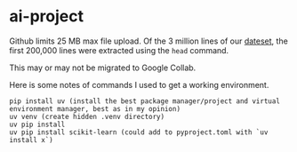 # ai-project
Github limits 25 MB max file upload. Of the 3 million lines of our [dateset](https://www.kaggle.com/datasets/masterdatasan/lung-cancer-mortality-datasets-v2/data?select=lung_cancer_mortality_data_test_v2.csv), the first 200,000 lines were extracted using the `head` command.

This may or may not be migrated to Google Collab.

Here is some notes of commands I used to get a working environment.

```
pip install uv (install the best package manager/project and virtual environment manager, best as in my opinion)
uv venv (create hidden .venv directory)
uv pip install
uv pip install scikit-learn (could add to pyproject.toml with `uv install x`)
```
